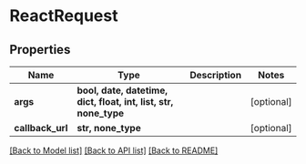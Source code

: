 # ReactRequest


## Properties
Name | Type | Description | Notes
------------ | ------------- | ------------- | -------------
**args** | **bool, date, datetime, dict, float, int, list, str, none_type** |  | [optional] 
**callback_url** | **str, none_type** |  | [optional] 

[[Back to Model list]](../README.md#documentation-for-models) [[Back to API list]](../README.md#documentation-for-api-endpoints) [[Back to README]](../README.md)


